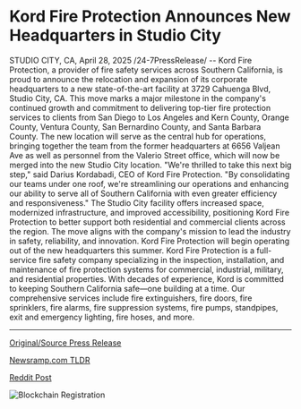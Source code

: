 # Kord Fire Protection Announces New Headquarters in Studio City

STUDIO CITY, CA, April 28, 2025 /24-7PressRelease/ -- Kord Fire Protection, a provider of fire safety services across Southern California, is proud to announce the relocation and expansion of its corporate headquarters to a new state-of-the-art facility at 3729 Cahuenga Blvd, Studio City, CA.  This move marks a major milestone in the company's continued growth and commitment to delivering top-tier fire protection services to clients from San Diego to Los Angeles and Kern County, Orange County, Ventura County, San Bernardino County, and Santa Barbara County. The new location will serve as the central hub for operations, bringing together the team from the former headquarters at 6656 Valjean Ave as well as personnel from the Valerio Street office, which will now be merged into the new Studio City location.  "We're thrilled to take this next big step," said Darius Kordabadi, CEO of Kord Fire Protection. "By consolidating our teams under one roof, we're streamlining our operations and enhancing our ability to serve all of Southern California with even greater efficiency and responsiveness."  The Studio City facility offers increased space, modernized infrastructure, and improved accessibility, positioning Kord Fire Protection to better support both residential and commercial clients across the region. The move aligns with the company's mission to lead the industry in safety, reliability, and innovation.  Kord Fire Protection will begin operating out of the new headquarters this summer.  Kord Fire Protection is a full-service fire safety company specializing in the inspection, installation, and maintenance of fire protection systems for commercial, industrial, military, and residential properties. With decades of experience, Kord is committed to keeping Southern California safe—one building at a time.  Our comprehensive services include fire extinguishers, fire doors, fire sprinklers, fire alarms, fire suppression systems, fire pumps, standpipes, exit and emergency lighting, fire hoses, and more. 

---

[Original/Source Press Release](https://www.24-7pressrelease.com/press-release/522226/kord-fire-protection-announces-new-headquarters-in-studio-city)
                    

[Newsramp.com TLDR](https://newsramp.com/curated-news/kord-fire-protection-relocates-headquarters-to-studio-city-ca-for-enhanced-service-delivery/070a2cd2e12a7237959d1f308d5b8520) 

 



[Reddit Post](https://www.reddit.com/r/Business_NewsRamp/comments/1k9pqiv/kord_fire_protection_relocates_headquarters_to/) 



![Blockchain Registration](https://cdn.newsramp.app/24-7PressRelease/qrcode/254/28/paveU3Wb.webp)